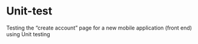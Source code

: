 # Unit-test
Testing the “create account” page for a new mobile application (front end) using  Unit testing
